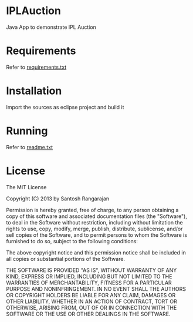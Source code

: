 IPLAuction
==========
Java App to demonstrate IPL Auction

Requirements
============
Refer to <a href="https://github.com/santoshrangarajan/IPLAuction/blob/master/requirements.txt"> requirements.txt </a>

Installation
============
Import the sources as eclipse project and build it

Running
=======
Refer to <a href="https://github.com/santoshrangarajan/IPLAuction/blob/master/readme.txt">readme.txt </a>

License
=======
The MIT License

Copyright (C) 2013 by Santosh Rangarajan

Permission is hereby granted, free of charge, to any person obtaining a copy
of this software and associated documentation files (the "Software"), to deal
in the Software without restriction, including without limitation the rights
to use, copy, modify, merge, publish, distribute, sublicense, and/or sell
copies of the Software, and to permit persons to whom the Software is
furnished to do so, subject to the following conditions:

The above copyright notice and this permission notice shall be included in
all copies or substantial portions of the Software.

THE SOFTWARE IS PROVIDED "AS IS", WITHOUT WARRANTY OF ANY KIND, EXPRESS OR
IMPLIED, INCLUDING BUT NOT LIMITED TO THE WARRANTIES OF MERCHANTABILITY,
FITNESS FOR A PARTICULAR PURPOSE AND NONINFRINGEMENT. IN NO EVENT SHALL THE
AUTHORS OR COPYRIGHT HOLDERS BE LIABLE FOR ANY CLAIM, DAMAGES OR OTHER
LIABILITY, WHETHER IN AN ACTION OF CONTRACT, TORT OR OTHERWISE, ARISING FROM,
OUT OF OR IN CONNECTION WITH THE SOFTWARE OR THE USE OR OTHER DEALINGS IN
THE SOFTWARE.
